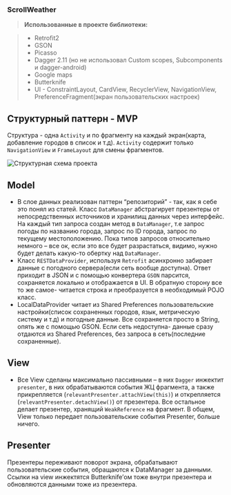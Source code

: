 
### ScrollWeather
> **Использованные в проекте библиотеки:** 

> - Retrofit2
> - GSON
> - Picasso
> - Dagger 2.11 (но не использовал Custom scopes, Subcomponents и dagger-android)
> - Google maps
> - Butterknife
> - UI - ConstraintLayout, CardView, RecyclerView, NavigationView, PreferenceFragment(экран пользовательских настроек)

Структурный паттерн - MVP
----------
Структура - одна `Activity` и по фрагменту на каждый экран(карта, добавление городов в список и т.д).  `Activity` содержит только `NavigationView` и `FrameLayout` для смены фрагментов.

![Структурная схема проекта](https://user-images.githubusercontent.com/18750579/32222119-14e5e886-be49-11e7-8c9f-e272ccab1a70.png)

Model
----------

 -	В слое данных реализован паттерн “репозиторий” - так, как я себе это понял из статей. Класс `DataManager` абстрагирует презентеры от непосредственных источников и хранилищ данных через интерфейс. На каждый тип запроса создан метод в `DataManager`, т.е запрос погоды по названию города, запрос по ID города, запрос по текущему местоположению. Пока типов запросов относительно немного – все ок, если это все будет разрастаться, видимо, нужно будет делать какую-то обертку над `DataManager`. 
 -	Класс `RESTDataProvider`, используя `Retrofit` асинхронно забирает данные с погодного сервера(если сеть вообще доступна). Ответ приходит в JSON и с помощью конвертера `GSON` парсится, сохраняется локально и отображается в UI. В обратную сторону все то же самое- читается строка и преобразуется в необходимый POJO  класс.
 -	LocalDataProvider читает из Shared Preferences пользовательские настройки(список сохраненных городов, язык, метрическую систему и т.д) и погодные данные. Все сохраняется просто в String, опять же с помощью GSON. Если сеть недоступна- данные сразу отдаются из Shared Preferences, без запроса в сеть(последние сохраненные).

View
----------
- Все View сделаны максимально пассивными – в них `Dagger` инжектит `presenter`, в них обрабатываются события ЖЦ фрагмента, а также прикрепляется (`relevantPresenter.attachView(this)`) и открепляется (`relevantPresenter.detachView()`) от  презентера. Все остальное делает презентер, хранящий `WeakReference` на фрагмент. В общем, View только передает пользовательские события Presenter, больше ничего.

Presenter
----------
Презентеры переживают поворот экрана, обрабатывают пользовательские события, обращаются к DataManager за данными. Ссылки на view инжектятся Butterknife’ом тоже внутри презентера и обновляются данными тоже из презентера.




